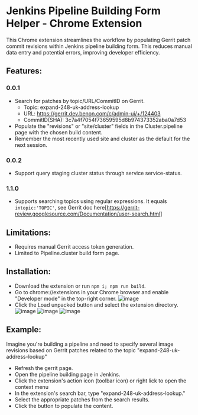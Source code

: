 # Jenkins Pipeline Building Form Helper - Chrome Extension

This Chrome extension streamlines the workflow by populating Gerrit patch commit revisions within Jenkins pipeline building form.
This reduces manual data entry and potential errors, improving developer efficiency.

## Features:

### 0.0.1

- Search for patches by topic/URL/CommitID on Gerrit.
  - Topic: expand-248-uk-address-lookup
  - URL: https://gerrit.dev.benon.com/c/admin-ui/+/124403
  - CommitID(SHA): 3c7a4f7054f73659595d8b974373352aba0a7d53
- Populate the "revisions" or "site/cluster" fields in the Cluster.pipeline page with the chosen build content.
- Remember the most recently used site and cluster as the default for the next session.

### 0.0.2

- Support query staging cluster status through service service-status.

### 1.1.0

- Supports searching topics using regular expressions. It equals `intopic:'TOPIC'`, see Gerrit doc here[https://gerrit-review.googlesource.com/Documentation/user-search.html]

## Limitations:

- Requires manual Gerrit access token generation.
- Limited to Pipeline.cluster build form page.

## Installation:

- Download the extension or run `npm i; npm run build`.
- Go to chrome://extensions in your Chrome browser and enable "Developer mode" in the top-right corner.
  ![image](https://github.com/natezhengbne/staging-building-helper/assets/34373238/75136843-aa55-4459-a5a4-5ac647b7c028)
- Click the Load unpacked button and select the extension directory.
  ![image](https://github.com/natezhengbne/staging-building-helper/assets/34373238/b83c4bd5-cc6f-457d-948a-b98010466d34)
  ![image](https://github.com/natezhengbne/staging-building-helper/assets/34373238/fa54290c-7368-4bfd-9fe6-3b2dccd9280e)
  ![image](https://github.com/natezhengbne/staging-building-helper/assets/34373238/1ad601c2-f7db-4b51-9e89-cf3078b8c59f)

## Example:

Imagine you're building a pipeline and need to specify several image revisions based on Gerrit patches related to the topic "expand-248-uk-address-lookup"

- Refresh the gerrit page.
- Open the pipeline building page in Jenkins.
- Click the extension's action icon (toolbar icon) or right lick to open the context menu
- In the extension's search bar, type "expand-248-uk-address-lookup."
- Select the appropriate patches from the search results.
- Click the button to populate the content.
